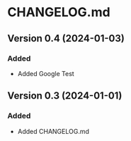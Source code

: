 # CHANGELOG.md

## Version 0.4 (2024-01-03)

### Added

- Added Google Test

## Version 0.3 (2024-01-01)

### Added

- Added CHANGELOG.md
